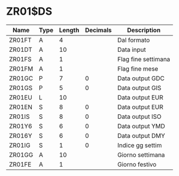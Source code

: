 # ZR01$DS

| Name | Type | Length | Decimals | Description |
| ---- | ---- | ------ | -------- | ----------- |
| ZR01FT | A | 4 |  | Dal formato |
| ZR01DT | A | 10 |  | Data   input |
| ZR01FS | A | 1 |  | Flag fine settimana |
| ZR01FM | A | 1 |  | Flag fine mese |
| ZR01GC | P | 7 | 0 | Data output GDC |
| ZR01GS | P | 5 | 0 | Data output GIS |
| ZR01EU | L | 10 |  | Data output EUR |
| ZR01EN | S | 8 | 0 | Data output EUR |
| ZR01IS | S | 8 | 0 | Data output ISO |
| ZR01Y6 | S | 6 | 0 | Data output YMD |
| ZR016Y | S | 6 | 0 | Data output DMY |
| ZR01IG | S | 1 | 0 | Indice gg settim |
| ZR01GG | A | 10 |  | Giorno settimana |
| ZR01FE | A | 1 |  | Giorno festivo |
